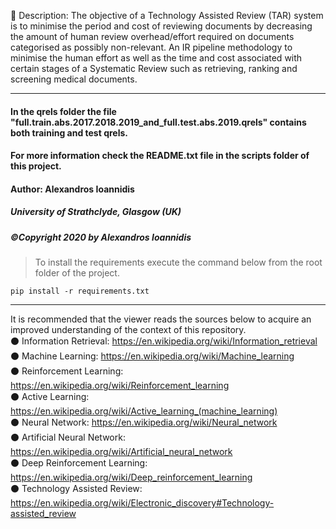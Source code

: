 🔎 Description: The objective of a Technology Assisted Review (TAR) system is to minimise the period and cost of reviewing documents by decreasing the amount of human review overhead/effort required on documents categorised as possibly non-relevant. An IR pipeline methodology to minimise the human effort as well as the time and cost associated with certain stages of a Systematic Review such as retrieving, ranking and screening medical documents. 

-------------------------------------------------------------------------------------------------------------------------------------

#### In the qrels folder the file "full.train.abs.2017.2018.2019_and_full.test.abs.2019.qrels" contains both training and test qrels.

#### For more information check the README.txt file in the scripts folder of this project. 

#### Author: Alexandros Ioannidis
##### University of Strathclyde, Glasgow (UK)
##### ©Copyright 2020 by Alexandros Ioannidis


> To install the requirements execute the command below from the root folder of the project.
```
pip install -r requirements.txt
``` 

-------------------------------------------------------------------------------------------------------------------------------------

It is recommended that the viewer reads the sources below to acquire an improved understanding of the context of this repository. <br />
⚫ Information Retrieval: https://en.wikipedia.org/wiki/Information_retrieval <br />
⚫ Machine Learning: https://en.wikipedia.org/wiki/Machine_learning <br />
⚫ Reinforcement Learning: https://en.wikipedia.org/wiki/Reinforcement_learning <br />
⚫ Active Learning: https://en.wikipedia.org/wiki/Active_learning_(machine_learning) <br />
⚫ Neural Network: https://en.wikipedia.org/wiki/Neural_network <br /> 
⚫ Artificial Neural Network: https://en.wikipedia.org/wiki/Artificial_neural_network <br />
⚫ Deep Reinforcement Learning: https://en.wikipedia.org/wiki/Deep_reinforcement_learning <br />
⚫ Technology Assisted Review: https://en.wikipedia.org/wiki/Electronic_discovery#Technology-assisted_review <br />



